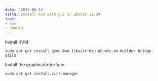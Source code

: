 ```yaml
---
date: '2013-08-13'
title: Install kvm with gui on ubuntu 12.04
tags:
- kvm
- ubuntu
---
```


Install KVM:

`sudo apt-get install qemu-kvm libvirt-bin ubuntu-vm-builder bridge-utils`

Install the graphical interface:

`sudo apt-get install virt-manager`
